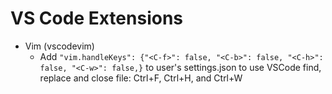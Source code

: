# VS Code Extensions

- Vim (vscodevim)
  - Add `"vim.handleKeys": {"<C-f>": false, "<C-b>": false, "<C-h>": false, "<C-w>": false,}`
    to user's settings.json to use VSCode find, replace and close file:
    Ctrl+F, Ctrl+H, and Ctrl+W
